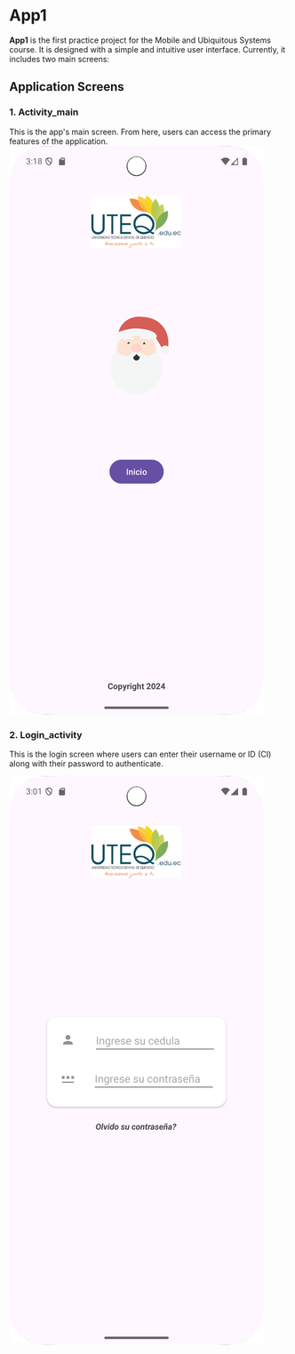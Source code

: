 # App1

**App1** is the first practice project for the Mobile and Ubiquitous Systems course. It is designed with a simple and intuitive user interface. Currently, it includes two main screens:

## Application Screens

### 1. **Activity_main**  
This is the app's main screen. From here, users can access the primary features of the application.  
![Login_activity](https://github.com/StvenAZ/App1/blob/master/login_activity.png)


### 2. **Login_activity**  
This is the login screen where users can enter their username or ID (CI) along with their password to authenticate.  


![Activity_main](https://github.com/StvenAZ/App1/blob/master/Screenshot_20241207_150156.png)
